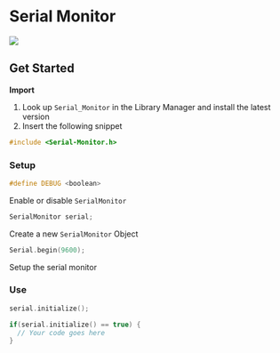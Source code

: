 # Serial Monitor

[![](https://img.shields.io/badge/Available_in_the_Arduino_Library_Manager-2ea44f)](https://www.arduino.cc/reference/en/libraries/serial_monitor/)

## Get Started

**Import**

1. Look up `Serial_Monitor` in the Library Manager and install the latest version
2. Insert the following snippet
 
```ino
#include <Serial-Monitor.h>
```

### Setup

```ino
#define DEBUG <boolean>
```

Enable or disable `SerialMonitor`

```ino
SerialMonitor serial;
```
Create a new `SerialMonitor` Object

```ino
Serial.begin(9600);
```
Setup the serial monitor

### Use

```ino
serial.initialize();
```

```ino
if(serial.initialize() == true) {
  // Your code goes here
}
```
